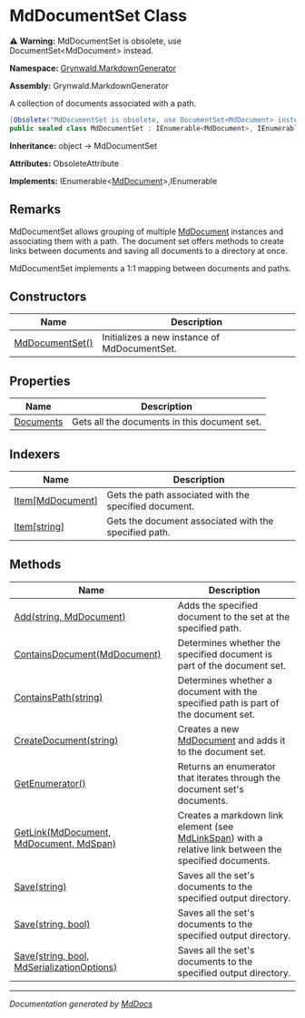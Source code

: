 # MdDocumentSet Class

⚠️ **Warning:** MdDocumentSet is obsolete, use DocumentSet\<MdDocument\> instead.

**Namespace:** [Grynwald.MarkdownGenerator](../index.md)

**Assembly:** Grynwald.MarkdownGenerator

A collection of documents associated with a path.

```csharp
[Obsolete("MdDocumentSet is obsolete, use DocumentSet<MdDocument> instead.")]
public sealed class MdDocumentSet : IEnumerable<MdDocument>, IEnumerable
```

**Inheritance:** object → MdDocumentSet

**Attributes:** ObsoleteAttribute

**Implements:** IEnumerable\<[MdDocument](../MdDocument/index.md)\>,IEnumerable

## Remarks

MdDocumentSet allows grouping of multiple [MdDocument](../MdDocument/index.md) instances and associating             them with a path. The document set offers methods to create links between documents and saving all              documents to a directory at once.

MdDocumentSet implements a 1:1 mapping between documents and paths.

## Constructors

| Name                                     | Description                                  |
| ---------------------------------------- | -------------------------------------------- |
| [MdDocumentSet()](constructors/index.md) | Initializes a new instance of MdDocumentSet. |

## Properties

| Name                                 | Description                                  |
| ------------------------------------ | -------------------------------------------- |
| [Documents](properties/Documents.md) | Gets all the documents in this document set. |

## Indexers

| Name                                                  | Description                                           |
| ----------------------------------------------------- | ----------------------------------------------------- |
| [Item\[MdDocument\]](indexers/Item.md#itemmddocument) | Gets the path associated with the specified document. |
| [Item\[string\]](indexers/Item.md#itemstring)         | Gets the document associated with the specified path. |

## Methods

| Name                                                                                                 | Description                                                                                                                      |
| ---------------------------------------------------------------------------------------------------- | -------------------------------------------------------------------------------------------------------------------------------- |
| [Add(string, MdDocument)](methods/Add.md)                                                            | Adds the specified document to the set at the specified path.                                                                    |
| [ContainsDocument(MdDocument)](methods/ContainsDocument.md)                                          | Determines whether the specified document is part of the document set.                                                           |
| [ContainsPath(string)](methods/ContainsPath.md)                                                      | Determines whether a document with the specified path is part of the document set.                                               |
| [CreateDocument(string)](methods/CreateDocument.md)                                                  | Creates a new [MdDocument](../MdDocument/index.md) and adds it to the document set.                                              |
| [GetEnumerator()](methods/GetEnumerator.md)                                                          | Returns an enumerator that iterates through the document set's documents.                                                        |
| [GetLink(MdDocument, MdDocument, MdSpan)](methods/GetLink.md)                                        | Creates a markdown link element (see [MdLinkSpan](../MdLinkSpan/index.md)) with a relative link between the specified documents. |
| [Save(string)](methods/Save.md#savestring)                                                           | Saves all the set's documents to the specified output directory.                                                                 |
| [Save(string, bool)](methods/Save.md#savestring-bool)                                                | Saves all the set's documents to the specified output directory.                                                                 |
| [Save(string, bool, MdSerializationOptions)](methods/Save.md#savestring-bool-mdserializationoptions) | Saves all the set's documents to the specified output directory.                                                                 |

___

*Documentation generated by [MdDocs](https://github.com/ap0llo/mddocs)*
